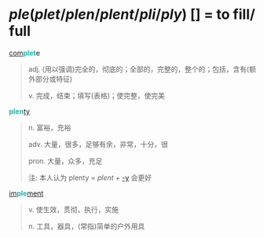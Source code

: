 # _ple_(_plet_/_plen_/_plent_/_pli_/_ply_) [] = to fill/ full

[com](com-.md)<b style="color: #20B2AA;">plet</b>e
> adj. (用以强调)完全的，彻底的；全部的，完整的，整个的；包括，含有(额外部分或特征)
>
> v. 完成，结束；填写(表格)；使完整，使完美

<b style="color: #20B2AA;">plen</b>[ty](-ity.md)
> n. 富裕，充裕
>
> adv. 大量，很多，足够有余，非常，十分，很
>
> pron. 大量，众多，充足
>
> 注: 本人认为 plenty = _plent_ + [-y](-y.2.md) 会更好

[im](in-.2.md)<b style="color: #20B2AA;">ple</b>[ment](-ment.md)
> v. 使生效，贯彻，执行，实施
>
> n. 工具，器具，(常指)简单的户外用具